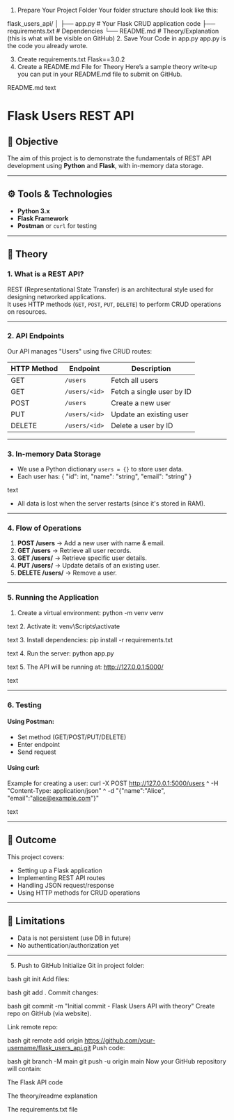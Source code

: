 1. Prepare Your Project Folder
Your folder structure should look like this:

flask_users_api/
│
├── app.py              # Your Flask CRUD application code
├── requirements.txt    # Dependencies
└── README.md           # Theory/Explanation (this is what will be visible on GitHub)
2. Save Your Code in app.py
app.py is the code you already wrote.

3. Create requirements.txt
    Flask==3.0.2
4. Create a README.md File for Theory
Here’s a sample theory write‑up you can put in your README.md file to submit on GitHub.

README.md
text
# Flask Users REST API

## 📌 Objective
The aim of this project is to demonstrate the fundamentals of REST API development using **Python** and **Flask**, with in-memory data storage.

---

## ⚙️ Tools & Technologies
- **Python 3.x**
- **Flask Framework**
- **Postman** or `curl` for testing

---

## 📖 Theory

### 1. **What is a REST API?**
REST (Representational State Transfer) is an architectural style used for designing networked applications.  
It uses HTTP methods (`GET`, `POST`, `PUT`, `DELETE`) to perform CRUD operations on resources.

---

### 2. **API Endpoints**
Our API manages "Users" using five CRUD routes:

| HTTP Method | Endpoint            | Description                   |
|-------------|---------------------|-------------------------------|
| GET         | `/users`            | Fetch all users               |
| GET         | `/users/<id>`       | Fetch a single user by ID     |
| POST        | `/users`            | Create a new user             |
| PUT         | `/users/<id>`       | Update an existing user       |
| DELETE      | `/users/<id>`       | Delete a user by ID           |

---

### 3. **In-memory Data Storage**
- We use a Python dictionary `users = {}` to store user data.
- Each user has:
{
"id": int,
"name": "string",
"email": "string"
}

text
- All data is lost when the server restarts (since it's stored in RAM).

---

### 4. **Flow of Operations**
1. **POST /users** → Add a new user with name & email.
2. **GET /users** → Retrieve all user records.
3. **GET /users/<id>** → Retrieve specific user details.
4. **PUT /users/<id>** → Update details of an existing user.
5. **DELETE /users/<id>** → Remove a user.

---

### 5. **Running the Application**
1. Create a virtual environment:
python -m venv venv

text
2. Activate it:
venv\Scripts\activate

text
3. Install dependencies:
pip install -r requirements.txt

text
4. Run the server:
python app.py

text
5. The API will be running at:
http://127.0.0.1:5000/

text

---

### 6. **Testing**
#### Using Postman:
- Set method (GET/POST/PUT/DELETE)
- Enter endpoint
- Send request

#### Using curl:
Example for creating a user:
curl -X POST http://127.0.0.1:5000/users ^
-H "Content-Type: application/json" ^
-d "{"name":"Alice", "email":"alice@example.com"}"

text

---

## 🚀 Outcome
This project covers:
- Setting up a Flask application
- Implementing REST API routes
- Handling JSON request/response
- Using HTTP methods for CRUD operations

---

## 📌 Limitations
- Data is not persistent (use DB in future)
- No authentication/authorization yet

---
5. Push to GitHub
Initialize Git in project folder:

bash
git init
Add files:

bash
git add .
Commit changes:

bash
git commit -m "Initial commit - Flask Users API with theory"
Create repo on GitHub (via website).

Link remote repo:

bash
git remote add origin https://github.com/your-username/flask_users_api.git
Push code:

bash
git branch -M main
git push -u origin main
Now your GitHub repository will contain:

The Flask API code

The theory/readme explanation

The requirements.txt file

